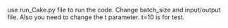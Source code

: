 use run_Cake.py file to run the code. 
Change batch_size and input/output file.
Also you need to change the t parameter. t=10 is for test. 
